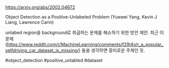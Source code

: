 https://arxiv.org/abs/2002.04672

Object Detection as a Positive-Unlabeled Problem (Yuewei Yang, Kevin J Liang, Lawrence Carin)

unlabed region을 background로 취급하는 문제를 해소하기 위한 방안 제안. 최근 이 문제 (https://www.reddit.com/r/MachineLearning/comments/f29l4v/r_a_popular_selfdriving_car_dataset_is_missing/) 들을 생각하면 흥미로운 주제인 듯.

#object_detection #positive_unlabled #dataset